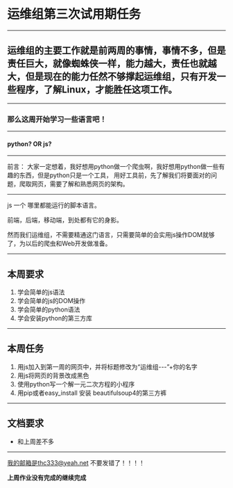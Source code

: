 # 运维组第三次试用期任务

---

## 运维组的主要工作就是前两周的事情，事情不多，但是责任巨大，就像蜘蛛侠一样，能力越大，责任也就越大，但是现在的能力任然不够撑起运维组，只有开发一些程序，了解Linux，才能胜任这项工作。

---

### 那么这周开始学习一些语言吧！

---

#### python? OR js?

---

前言： 大家一定想着，我好想用python做一个爬虫啊，我好想用python做一些有趣的东西，但是python只是一个工具， 用好工具前，先了解我们将要面对的问题，爬取网页，需要了解和熟悉网页的架构。

---

js 一个 哪里都能运行的脚本语言。

前端，后端，移动端，到处都有它的身影。

然而我们运维组，不需要精通这门语言，只需要简单的会实用js操作DOM就够了，为以后的爬虫和Web开发做准备。

---

## 本周要求

1. 学会简单的js语法
2. 学会简单的js的DOM操作
3. 学会简单的python语法
4. 学会安装python的第三方库

----

## 本周任务

1. 用js加入到第一周的网页中，并将标题修改为“运维组---”+你的名字
2. 用js将网页的背景改成黑色
3. 使用python写一个解一元二次方程的小程序
4. 用pip或者easy_install 安装 beautifulsoup4的第三方裤

---

## 文档要求

- 和上周差不多

---

我的邮箱是thc333@yeah.net 不要发错了！！！！

**上周作业没有完成的继续完成**

